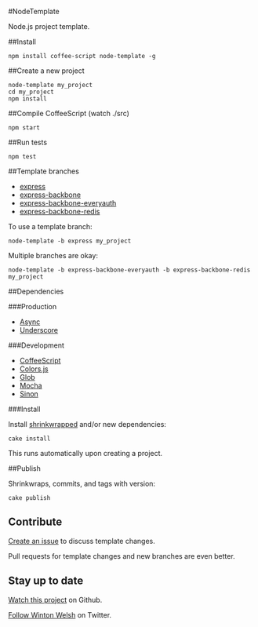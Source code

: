 #NodeTemplate

Node.js project template.

##Install

	npm install coffee-script node-template -g

##Create a new project

	node-template my_project
	cd my_project
	npm install

##Compile CoffeeScript (watch ./src)

	npm start

##Run tests

	npm test

##Template branches

* [express](https://github.com/winton/node-template/tree/express)
* [express-backbone](https://github.com/winton/node-template/tree/express-backbone)
* [express-backbone-everyauth](https://github.com/winton/node-template/tree/express-backbone-everyauth)
* [express-backbone-redis](https://github.com/winton/node-template/tree/express-backbone-redis)

To use a template branch:

	node-template -b express my_project

Multiple branches are okay:

	node-template -b express-backbone-everyauth -b express-backbone-redis my_project

##Dependencies

###Production

* [Async](https://github.com/caolan/async)
* [Underscore](http://documentcloud.github.com/underscore)

###Development

* [CoffeeScript](http://coffeescript.org)
* [Colors.js](https://github.com/marak/colors.js)
* [Glob](https://github.com/isaacs/node-glob)
* [Mocha](http://visionmedia.github.com/mocha)
* [Sinon](http://sinonjs.org)

###Install

Install [shrinkwrapped](http://npmjs.org/doc/shrinkwrap.html) and/or new dependencies:

	cake install

This runs automatically upon creating a project.

##Publish

Shrinkwraps, commits, and tags with version:

	cake publish

## Contribute

[Create an issue](https://github.com/winton/node-template/issues/new) to discuss template changes.

Pull requests for template changes and new branches are even better.

## Stay up to date

[Watch this project](https://github.com/winton/node-template#) on Github.

[Follow Winton Welsh](http://twitter.com/intent/user?screen_name=wintonius) on Twitter.